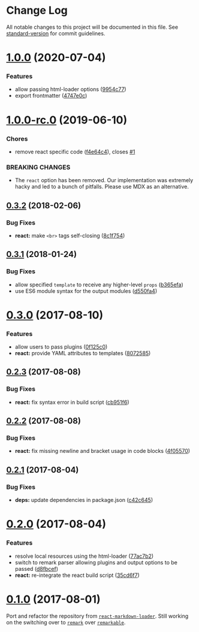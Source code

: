 # Change Log

All notable changes to this project will be documented in this file. See [standard-version](https://github.com/conventional-changelog/standard-version) for commit guidelines.

<a name="1.0.0"></a>
# [1.0.0](https://github.com/lostfictions/remark-loader/compare/v1.0.0-rc.0...v1.0.0) (2020-07-04)


### Features

* allow passing html-loader options ([9954c77](https://github.com/lostfictions/remark-loader/commit/9954c77))
* export frontmatter ([4747e0c](https://github.com/lostfictions/remark-loader/commit/4747e0c))



<a name="1.0.0-rc.0"></a>
# [1.0.0-rc.0](https://github.com/skipjack/remark-loader/compare/v0.3.2...v1.0.0-rc.0) (2019-06-10)


### Chores

* remove react specific code ([f4e64c4](https://github.com/skipjack/remark-loader/commit/f4e64c4)), closes [#1](https://github.com/skipjack/remark-loader/issues/1)


### BREAKING CHANGES

* The `react` option has been removed. Our implementation
was extremely hacky and led to a bunch of pitfalls. Please use MDX as an
alternative.



<a name="0.3.2"></a>
## [0.3.2](https://github.com/skipjack/remark-loader/compare/v0.3.1...v0.3.2) (2018-02-06)


### Bug Fixes

* **react:** make `<br>` tags self-closing ([8c1f754](https://github.com/skipjack/remark-loader/commit/8c1f754))



<a name="0.3.1"></a>
## [0.3.1](https://github.com/skipjack/remark-loader/compare/v0.3.0...v0.3.1) (2018-01-24)


### Bug Fixes

* allow specified `template` to receive any higher-level `props` ([b365efa](https://github.com/skipjack/remark-loader/commit/b365efa))
* use ES6 module syntax for the output modules ([d550fa4](https://github.com/skipjack/remark-loader/commit/d550fa4))



<a name="0.3.0"></a>
# [0.3.0](https://github.com/skipjack/remark-loader/compare/v0.2.3...v0.3.0) (2017-08-10)


### Features

* allow users to pass plugins ([0f125c0](https://github.com/skipjack/remark-loader/commit/0f125c0))
* **react:** provide YAML attributes to templates ([8072585](https://github.com/skipjack/remark-loader/commit/8072585))



<a name="0.2.3"></a>
## [0.2.3](https://github.com/skipjack/remark-loader/compare/v0.2.2...v0.2.3) (2017-08-08)


### Bug Fixes

* **react:** fix syntax error in build script ([cb951f6](https://github.com/skipjack/remark-loader/commit/cb951f6))



<a name="0.2.2"></a>
## [0.2.2](https://github.com/skipjack/remark-loader/compare/v0.2.1...v0.2.2) (2017-08-08)


### Bug Fixes

* **react:** fix missing newline and bracket usage in code blocks ([4f05570](https://github.com/skipjack/remark-loader/commit/4f05570))



<a name="0.2.1"></a>
## [0.2.1](https://github.com/skipjack/remark-loader/compare/v0.2.0...v0.2.1) (2017-08-04)


### Bug Fixes

* **deps:** update dependencies in package.json ([c42c645](https://github.com/skipjack/remark-loader/commit/c42c645))



<a name="0.2.0"></a>
# [0.2.0](https://github.com/skipjack/remark-loader/compare/v0.1.0...v0.2.0) (2017-08-04)


### Features

* resolve local resources using the html-loader ([77ac7b2](https://github.com/skipjack/remark-loader/commit/77ac7b2))
* switch to remark parser allowing plugins and output options to be passed ([d8fbcef](https://github.com/skipjack/remark-loader/commit/d8fbcef))
* **react:** re-integrate the react build script ([35cd6f7](https://github.com/skipjack/remark-loader/commit/35cd6f7))



<a name="0.1.0"></a>
# [0.1.0](https://github.com/skipjack/remark-loader/releases/tag/v0.1.0) (2017-08-01)

Port and refactor the repository from [`react-markdown-loader`](https://github.com/javiercf/react-markdown-loader). Still working on the switching over to [`remark`](https://github.com/wooorm/remark) over [`remarkable`](https://github.com/jonschlinkert/remarkable).
